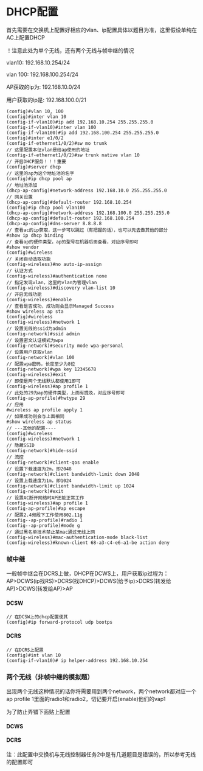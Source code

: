# DHCP配置

首先需要在交换机上配置好相应的vlan、ip配置具体以题目为准，这里假设单纯在AC上配置DHCP 

！注意此处为单个无线，还有两个无线与帧中继的情况

vlan10: 192.168.10.254/24

vlan 100: 192.168.100.254/24

AP获取的ip为: 192.168.10.0/24

用户获取的ip是: 192.168.100.0/21

``` shell
(config)#vlan 10, 100
(config)#inter vlan 10
(config-if-vlan10)#ip add 192.168.10.254 255.255.255.0
(config-if-vlan10)#inter vlan 100
(config-if-vlan100)#ip add 192.168.100.254 255.255.255.0
(config)#inter e1/0/2
(config-if-ethernet1/0/2)#sw mo trunk
// 这里配置本征vlan是给ap使用的地址
(config-if-ethernet1/0/2)#sw trunk native vlan 10
// 开启DHCP服务！！！重要
(config)#server dhcp
// 这里的ap为这个地址池的名字
(config)#ip dhcp pool ap
// 地址池添加
(dhcp-ap-config)#network-address 192.168.10.0 255.255.255.0
// 网关设置
(dhcp-ap-config)#default-router 192.168.10.254
(config)#ip dhcp pool vlan100
(dhcp-ap-config)#network-address 192.168.100.0 255.255.255.0
(dhcp-ap-config)#default-router 192.168.100.254
(dhcp-ap-config)#dns-server 8.8.8.8
// 查看ac的ip获取，这一步可以跳过（有把握的话），也可以先去做其他的部分
#show ip dhcp binding
// 查看ap的硬件类型，ap的型号在机器后面查看，对应序号即可
#show vendor
(config)#wireless
// 关闭自动选取功能
(config-wireless)#no auto-ip-assign
// 认证方式
(config-wireless)#authentication none
// 指定发现vlan，这里的vlan为管理vlan
(config-wireless)#discovery vlan-list 10
// 开启无线功能
(config-wireless)#enable
// 查看是否成功，成功则会显示Managed Success
#show wireless ap sta
(config)#wireless
(config-wireless)#network 1
// 设置无线的ssid为admin
(config-network)#ssid admin
// 设置密文认证模式为wpa
(config-network)#security mode wpa-personal
// 设置用户获取vlan
(config-network)#vlan 100
// 配置wpa密码，长度至少为8位
(config-network)#wpa key 12345678
(config-wireless)#exit
// 即使是两个无线默认都使用1即可
(config-wireless)#ap profile 1
// 此处的29为ap的硬件类型，上面有提及，对应序号即可
(config-ap-profile)#hwtype 29
// 应用
#wireless ap profile apply 1
// 如果成功则会与上面相同
#show wireless ap status
// ---其他的配置----
(config)#wireless
(config-wireless)#network 1
// 隐藏SSID
(config-network)#hide-ssid
// 流控
(config-network)#client-qos enable
// 设置下载速度为2m，即2048
(config-network)#client bandwidth-limit down 2048
// 设置上载速度为1m，即1024
(config-network)#client bandwidth-limit up 1024
(config-network)#exit
// 设置AC断开网络时AP还能正常工作
(config-wireless)#ap profile 1
(config-ap-profile)#ap escape
// 配置2.4频段下工作使用802.11g
(config--ap-profile)#radio 1
(config--ap-profile)#mode g
// 通过黑名单技术禁止某mac通过无线上网
(config-wireless)#mac-authentication-mode black-list
(config-wireless)#known-client 68-a3-c4-e6-a1-be action deny
```

### 帧中继

一般帧中继会在DCRS上做，DHCP在DCWS上，用户获取ip过程为：AP>DCWS(ip找RS)>DCRS(找DHCP)>DCWS(给予ip)>DCRS(转发给AP)>DCWS(转发给AP)>AP

#### DCSW

``` shell
// 在DCSW上的dhcp配置使其
(config)#ip forward-protocol udp bootps
```

[](note.assets/两个无线/帧中继/AC.text )

#### DCRS

``` shell
// 在DCRS上配置
(config)#int vlan 10
(config-if-vlan10)# ip helper-address 192.168.10.254
```

[](note.assets/两个无线/帧中继/RS.text )

### 两个无线（非帧中继的模拟题）

出现两个无线这种情况的话你将需要用到两个network，两个network都对应一个ap profile 1里面的radio1和radio2，切记要开启(enable)他们的vap1

为了防止弄错下面贴上配置

#### DCWS

[](note.assets/两个无线/模拟题/AC.text )

#### DCRS

[](note.assets/两个无线/模拟题/RS.text )

注：此配置中交换机与无线控制器任务2中是有几道题目是错误的，所以参考无线的配置即可